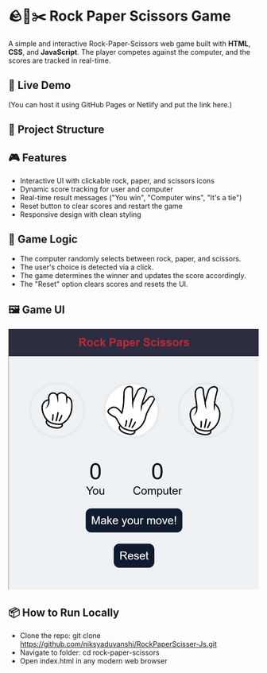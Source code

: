 # 🪨📄✂️ Rock Paper Scissors Game

A simple and interactive Rock-Paper-Scissors web game built with **HTML**, **CSS**, and **JavaScript**. The player competes against the computer, and the scores are tracked in real-time.

## 🚀 Live Demo

(You can host it using GitHub Pages or Netlify and put the link here.)

## 📁 Project Structure


## 🎮 Features

- Interactive UI with clickable rock, paper, and scissors icons
- Dynamic score tracking for user and computer
- Real-time result messages ("You win", "Computer wins", "It's a tie")
- Reset button to clear scores and restart the game
- Responsive design with clean styling

## 🧠 Game Logic

- The computer randomly selects between rock, paper, and scissors.
- The user's choice is detected via a click.
- The game determines the winner and updates the score accordingly.
- The "Reset" option clears scores and resets the UI.

## 🖼️ Game UI

![alt text](image.png)

## 📦 How to Run Locally

  - Clone the repo: git clone https://github.com/niksyaduvanshi/RockPaperScisser-Js.git
  - Navigate to folder: cd rock-paper-scissors
  - Open index.html in any modern web browser